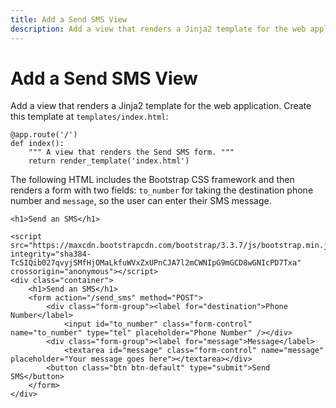 ```yaml
---
title: Add a Send SMS View
description: Add a view that renders a Jinja2 template for the web application
---
```


# Add a Send SMS View

Add a view that renders a Jinja2 template for the web application. Create this template at `templates/index.html`:

```
@app.route('/')
def index():
    """ A view that renders the Send SMS form. """
    return render_template('index.html')
```

The following HTML includes the Bootstrap CSS framework and then renders a form with two fields: `to_number` for taking the destination phone number and `message`, so the user can enter their SMS message.

```
<h1>Send an SMS</h1>
 
<script src="https://maxcdn.bootstrapcdn.com/bootstrap/3.3.7/js/bootstrap.min.js" integrity="sha384-Tc5IQib027qvyjSMfHjOMaLkfuWVxZxUPnCJA7l2mCWNIpG9mGCD8wGNIcPD7Txa" crossorigin="anonymous"></script>
<div class="container">
    <h1>Send an SMS</h1>
    <form action="/send_sms" method="POST">
        <div class="form-group"><label for="destination">Phone Number</label>
            <input id="to_number" class="form-control" name="to_number" type="tel" placeholder="Phone Number" /></div>
        <div class="form-group"><label for="message">Message</label>
            <textarea id="message" class="form-control" name="message" placeholder="Your message goes here"></textarea></div>
        <button class="btn btn-default" type="submit">Send SMS</button>
    </form>
</div>
```